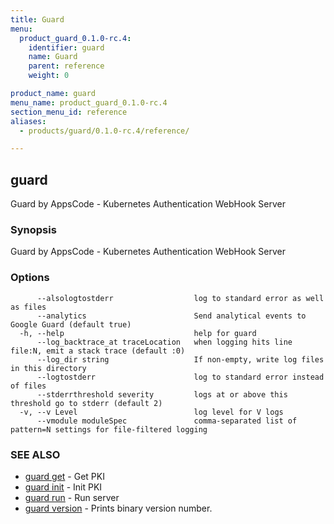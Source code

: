 ```yaml
---
title: Guard
menu:
  product_guard_0.1.0-rc.4:
    identifier: guard
    name: Guard
    parent: reference
    weight: 0

product_name: guard
menu_name: product_guard_0.1.0-rc.4
section_menu_id: reference
aliases:
  - products/guard/0.1.0-rc.4/reference/

---
```

## guard

Guard by AppsCode - Kubernetes Authentication WebHook Server

### Synopsis


Guard by AppsCode - Kubernetes Authentication WebHook Server

### Options

```
      --alsologtostderr                  log to standard error as well as files
      --analytics                        Send analytical events to Google Guard (default true)
  -h, --help                             help for guard
      --log_backtrace_at traceLocation   when logging hits line file:N, emit a stack trace (default :0)
      --log_dir string                   If non-empty, write log files in this directory
      --logtostderr                      log to standard error instead of files
      --stderrthreshold severity         logs at or above this threshold go to stderr (default 2)
  -v, --v Level                          log level for V logs
      --vmodule moduleSpec               comma-separated list of pattern=N settings for file-filtered logging
```

### SEE ALSO
* [guard get](/docs/reference/guard_get.md)	 - Get PKI
* [guard init](/docs/reference/guard_init.md)	 - Init PKI
* [guard run](/docs/reference/guard_run.md)	 - Run server
* [guard version](/docs/reference/guard_version.md)	 - Prints binary version number.

